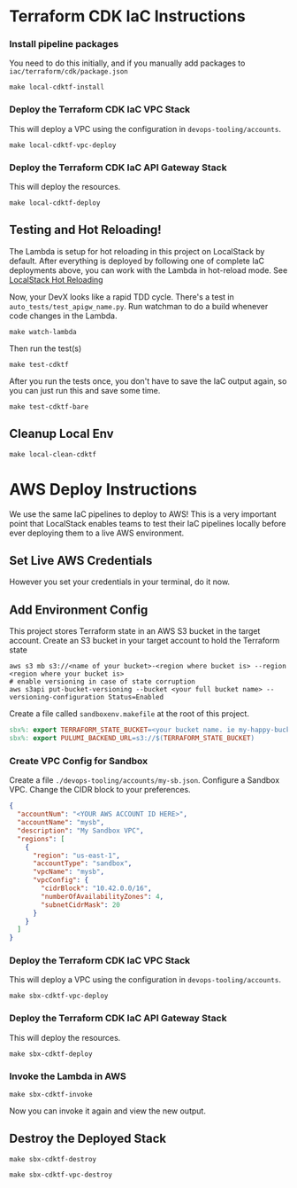 # Terraform CDK IaC Instructions

### Install pipeline packages

You need to do this initially, and if you manually add packages to `iac/terraform/cdk/package.json`

```shell
make local-cdktf-install
```

### Deploy the Terraform CDK IaC VPC Stack

This will deploy a VPC using the configuration in `devops-tooling/accounts`.

```shell
make local-cdktf-vpc-deploy
```

### Deploy the Terraform CDK IaC API Gateway Stack

This will deploy the resources.

```shell
make local-cdktf-deploy
```

## Testing and Hot Reloading!

The Lambda is setup for hot reloading in this project on LocalStack by default. After everything is deployed by
following one of complete
IaC deployments above, you can work with the Lambda in hot-reload mode.
See [LocalStack Hot Reloading](https://docs.localstack.cloud/user-guide/tools/lambda-tools/hot-reloading)

Now, your DevX looks like a rapid TDD cycle. There's a test in `auto_tests/test_apigw_name.py`. Run watchman to do a
build whenever code changes in the Lambda.

```shell
make watch-lambda
```

Then run the test(s)

```shell
make test-cdktf
```

After you run the tests once, you don't have to save the IaC output again, so you can just run this and save some time.

```shell
make test-cdktf-bare
```

## Cleanup Local Env

```shell
make local-clean-cdktf
```

# AWS Deploy Instructions

We use the same IaC pipelines to deploy to AWS! This is a very important point that LocalStack enables teams
to test their IaC pipelines locally before ever deploying them to a live AWS environment.

## Set Live AWS Credentials

However you set your credentials in your terminal, do it now.

## Add Environment Config

This project stores Terraform state in an AWS S3 bucket in the target account.
Create an S3 bucket in your target account to hold the Terraform state

```shell
aws s3 mb s3://<name of your bucket>-<region where bucket is> --region <region where your bucket is>
# enable versioning in case of state corruption
aws s3api put-bucket-versioning --bucket <your full bucket name> --versioning-configuration Status=Enabled
```

Create a file called `sandboxenv.makefile` at the root of this project.

```makefile
sbx%: export TERRAFORM_STATE_BUCKET=<your bucket name. ie my-happy-bucket-us-east-1>
sbx%: export PULUMI_BACKEND_URL=s3://$(TERRAFORM_STATE_BUCKET)
```

### Create VPC Config for Sandbox

Create a file `./devops-tooling/accounts/my-sb.json`.
Configure a Sandbox VPC. Change the CIDR block to your preferences.

```json
{
  "accountNum": "<YOUR AWS ACCOUNT ID HERE>",
  "accountName": "mysb",
  "description": "My Sandbox VPC",
  "regions": [
    {
      "region": "us-east-1",
      "accountType": "sandbox",
      "vpcName": "mysb",
      "vpcConfig": {
        "cidrBlock": "10.42.0.0/16",
        "numberOfAvailabilityZones": 4,
        "subnetCidrMask": 20
      }
    }
  ]
}

```

### Deploy the Terraform CDK IaC VPC Stack

This will deploy a VPC using the configuration in `devops-tooling/accounts`.

```shell
make sbx-cdktf-vpc-deploy
```

### Deploy the Terraform CDK IaC API Gateway Stack

This will deploy the resources.

```shell
make sbx-cdktf-deploy
```

### Invoke the Lambda in AWS

```shell
make sbx-cdktf-invoke
```

Now you can invoke it again and view the new output.

## Destroy the Deployed Stack

```shell
make sbx-cdktf-destroy
```

```shell
make sbx-cdktf-vpc-destroy
```